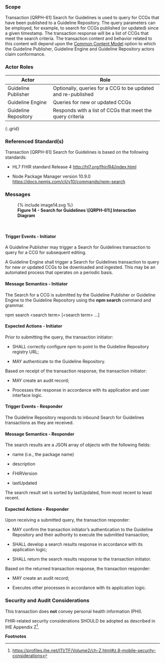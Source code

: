 ### Scope
Transaction \[QRPH-61\] Search for Guidelines is used to query for CCGs that have
been published to a Guideline Repository. The query parameters can be
employed, for example, to search for CCGs published (or updated) since a
given timestamp. The transaction response will be a list of CCGs that
meet the search criteria. The transaction content and behavior related to this content will depend upon the [Common Content Model](CCG_v1_actor.html#common-content-model) option to which the Guideline Publisher, Guideline Engine and Guideline Repository actors claim conformance.

### Actor Roles

| **Actor** | **Role** |
|----|----|
| Guideline Publisher | Optionally, queries for a CCG to be updated and re-published |
| Guideline Engine | Queries for new or updated CCGs |
| Guideline Repository | Responds with a list of CCGs that meet the query criteria |
{:.grid}

### Referenced Standard(s)

Transaction \[QRPH-61\] Search for Guidelines is based on the following
standards:

- HL7 FHIR standard Release 4 <http://hl7.org/fhir/R4/index.html>

- Node Package Manager version 10.9.0
  <https://docs.npmjs.com/cli/v10/commands/npm-search>

### Messages

<figure>
{% include image14.svg %}
<!--
<img src="image14.png" style="height: 100%; width: 100%; object-fit: contain"
 />
 -->
<figcaption><strong>Figure 14 - Search for Guidelines \[QRPH-61\] Interaction
Diagram</strong></figcaption>
</figure>
<br clear="all">

#### Trigger Events - Initiator

A Guideline Publisher may trigger a Search for Guidelines transaction to
query for a CCG for subsequent editing.

A Guideline Engine shall trigger a Search for Guidelines transaction to
query for new or updated CCGs to be downloaded and ingested. This may be
an automated process that operates on a periodic basis.

#### Message Semantics - Initiator

The Search for a CCG is submitted by the Guideline Publisher or
Guideline Engine to the Guideline Repository using the **npm search**
command and grammar.

npm search \<search term\> \[\<search term\> ...\]

#### Expected Actions - Initiator

Prior to submitting the query, the transaction initiator:

- SHALL correctly configure npm to point to the Guideline Repository
  registry URL;

- MAY authenticate to the Guideline Repository.

Based on receipt of the transaction response, the transaction initiator:

- MAY create an audit record;

- Processes the response in accordance with its application and user
  interface logic.

#### Trigger Events - Responder

The Guideline Repository responds to inbound Search for Guidelines
transactions as they are received.

#### Message Semantics - Responder

The search results are a JSON array of objects with the following
fields:

- name (i.e., the package name)

- description

- FHIRVersion

- lastUpdated

The search result set is sorted by lastUpdated, from most recent to
least recent.

#### Expected Actions - Responder

Upon receiving a submitted query, the transaction responder:

- MAY confirm the transaction initiator’s authentication to the
  Guideline Repository and their authority to execute the submitted
  transaction;

- SHALL develop a search results response in accordance with its
  application logic;

- SHALL return the search results response to the transaction initiator.

Based on the returned transaction response, the transaction responder:

- MAY create an audit record;

- Executes other processes in accordance with its application logic.

### Security and Audit Considerations

This transaction does **not** convey personal health information (PHI).

FHIR-related security considerations SHOULD be adopted as described in
IHE Appendix Z[^1].

**Footnotes**

[^1]: <https://profiles.ihe.net/ITI/TF/Volume2/ch-Z.html#z.8-mobile-security-considerations>
